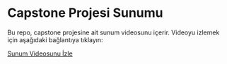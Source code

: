 # Capstone Projesi Sunumu

Bu repo, capstone projesine ait sunum videosunu içerir. Videoyu izlemek için aşağıdaki bağlantıya tıklayın:

[Sunum Videosunu İzle](https://youtu.be/6dsrSqJx2Q0)
